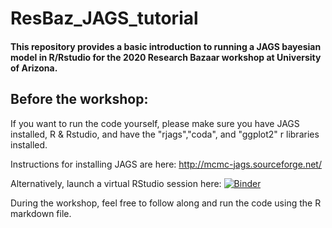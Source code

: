 # ResBaz_JAGS_tutorial
#### This repository provides a basic introduction to running a JAGS bayesian model in R/Rstudio for the 2020 Research Bazaar workshop at University of Arizona. 

## Before the workshop:
If you want to run the code yourself, please make sure you have JAGS installed, R & Rstudio, and have the "rjags","coda", and "ggplot2" r libraries installed. 

Instructions for installing JAGS are here: http://mcmc-jags.sourceforge.net/

Alternatively, launch a virtual RStudio session here:
[![Binder](https://mybinder.org/badge_logo.svg)](https://mybinder.org/v2/gh/jessicaguo/ResBaz_JAGS_tutorial.git/main?urlpath=rstudio)

During the workshop, feel free to follow along and run the code using the R markdown file.